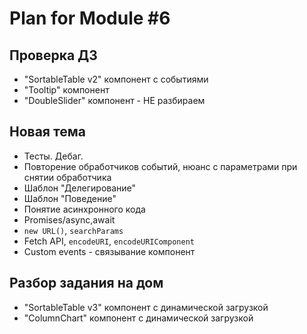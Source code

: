 # Plan for Module #6

## Проверка ДЗ 

* "SortableTable v2" компонент c событиями
* "Tooltip" компонент
* "DoubleSlider" компонент - НЕ разбираем

## Новая тема 

* Тесты. Дебаг.
* Повторение обработчиков событий, нюанс с параметрами при снятии обработчика
* Шаблон "Делегирование"
* Шаблон "Поведение"
* Понятие асинхронного кода
* Promises/async,await
* `new URL()`, `searchParams`
* Fetch API, `encodeURI`, `encodeURIComponent`
* Custom events - связывание компонент

## Разбор задания на дом

* "SortableTable v3" компонент c динамической загрузкой
* "ColumnChart" компонент c динамической загрузкой
